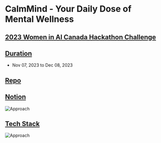 # CalmMind - Your Daily Dose of Mental Wellness

## [2023 Women in AI Canada Hackathon Challenge](https://www.womeninai.co/_files/ugd/878656_fa3000c258594eee9827520e11a4afc1.pdf)

## [Duration](#)
- Nov 07, 2023 to Dec 08, 2023

## [Repo](https://github.com/suinkangme/CalmMind)

## [Notion](https://brindle-confidence-576.notion.site/WAI-Hackathon-Ideas-935aa494857b44fabd43475b375db82d)

![Approach](https://github.com/suinkangme/CalmMind/blob/main/Web_App/img/approach.png)


## [Tech Stack](#)
![Approach](https://github.com/suinkangme/CalmMind/blob/main/Backend_DK/public/img/tech_stack.png)

